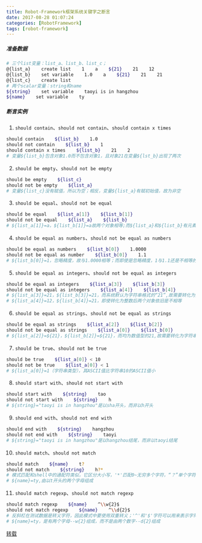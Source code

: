 ```yaml
---
title: Robot-Framework框架系统关键字之断言
date: 2017-08-28 01:07:24
categories: [RobotFramework]
tags: [robot-framework]
---
```


##### 准备数据
```bash
# 三个list变量：list_a、list_b、list_c；
@{list_a}    create list    1    a    ${21}    21    12
@{list_b}    set variable    1.0    a    ${21}    21    21
@{list_c}    create list
# 两个scalar变量：string和name
${string}    set variable    taoyi is in hangzhou
${name}    set variable    ty
```

  <!--more-->

##### 断言实例
1. ``should contain``、``should not contain``、``should contain x times``
```bash
should contain    ${list_b}    1.0
should not contain    ${list_b}    1
should contain x times    ${list_b}    21    2
# 变量${list_b}包含对象1.0而不包含对象1，且对象21在变量${lst_b}出现了两次
```
2. ``should be empty``、``should not be empty``
```bash
should be empty    ${list_c}
should not be empty    ${list_a}
# 变量${list_c}没有赋值，所以为空；相反，变量${list_a}有赋初始值，故为非空
```
3. ``should be equal``、``should not be equal``
```bash
should be equal    ${list_a[1]}    ${list_b[1]}
should not be equal    ${list_a}    ${list_b}
# ${list_a[1]}=a，${list_b[1]}=a故两个对象相等;而${list_a}和${list_b}有元素不一致，这两个对象不相等
```
4. ``should be equal as numbers``、``should not be equal as numbers``
```bash
should be equal as numbers    ${list_b[0]}    1.0000
should not be equal as number    ${list_b[0]}    1.1
# ${list_b[0]}=1，忽略精度，故与1.0000相等；而即使是忽略精度，1与1.1还是不相等的
```
5. ``should be equal as integers``、``should not be equal as integers``
```bash
should be equal as integers    ${list_a[3]}    ${list_b[3]}
should not be equal as integers    ${list_a[4]}    ${list_b[4]}
# ${list_a[3]}=21，${list_b[3]}=21，而系统默认为字符串格式的“21”,故需要转化为整数类型，转化为整数后两个对象相等
# ${list_a[4]}=12，${list_b[4]}=21，即使转化为整数后两个对象依旧是不相等
```
6. ``should be equal as strings``、``should not be equal as strings``
```bash
should be equal as strings    ${list_a[2]}    ${list_b[2]}
should not be equal as strings    ${list_a[0]}    ${list_b[0]}
# ${list_a[2]}=${21}，${list_b[2]}=${21}，而均为数值型的21,故需要转化为字符串类型，转化为字符串后两个对象相等
```
7. ``should be true``、``should not be true``
```bash
should be true    ${list_a[0]} < 10
should not be true    ${list_a[0]} < 1
# ${list_a[0]}=1（字符串类型），其ASCII值比字符串10的ASCII值小
```
8. ``should start with``、``should not start with``
```bash
should start with    ${string}    tao
should not start with    ${string}    h
# ${string}="taoyi is in hangzhou"是以sha开头，而非以h开头
```
9. ``should end with``、``should not end with``
```bash
should end with    ${string}    hangzhou
should not end with    ${string}    taoyi
# ${string}="taoyi is in hangzhou"是以hangzhou结尾，而非以taoyi结尾
```
10. ``should match``、``should not match``
```bash
should match    ${name}    t?
should not match    ${string}    h?*
# 模式匹配和shell中的通配符类似，它区分大小写，'*'匹配0~无穷多个字符，“？”单个字符
# ${name}=ty,由以t开头的两个字母组成
```
11. ``should match regexp``、``should not match regexp``
```bash
should match regexp    ${name}    ^\\w{2}$
should not match regexp    ${name}    ^\\d{2}$
# 反斜杠在测试数据是转义字符，因此模式中要使用双重转义；'^'和'$'字符可以用来表示字符串的开头和结尾
# ${name}=ty，是有两个字母--w{2}组成，而不是由两个数字--d{2}组成
```


[转载](http://blog.sina.com.cn/s/blog_7f66d4ea0101k3fl.html)